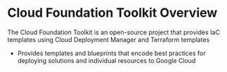 # Cloud Foundation Toolkit Overview

The Cloud Foundation Toolkit is an open-source project that provides IaC templates using Cloud Deployment Manager and Terraform templates

* Provides templates and blueprints that encode best practices for deploying solutions and individual resources to Google Cloud

